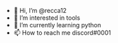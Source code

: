- 👋 Hi, I’m @recca12
- 👀 I’m interested in tools
- 🌱 I’m currently learning python
- 📫 How to reach me discord#0001
